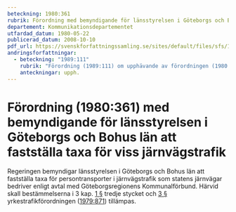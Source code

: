 ```yaml
---
beteckning: 1980:361
rubrik: Förordning med bemyndigande för länsstyrelsen i Göteborgs och Bohus län att fastställa taxa för viss järnvägstrafik
departement: Kommunikationsdepartementet
utfardad_datum: 1980-05-22
publicerad_datum: 2008-10-10
pdf_url: https://svenskforfattningssamling.se/sites/default/files/sfs/1980-05/SFS1980-361.pdf
andringsforfattningar:
  - beteckning: "1989:111"
    rubrik: "Förordning (1989:111) om upphävande av förordningen (1980:361) med bemyndigande för länsstyrelsen i Göteborgs och Bohus län att fastställa taxa för viss järnvägstrafik"
    anteckningar: upph.
---
```


# Förordning (1980:361) med bemyndigande för länsstyrelsen i Göteborgs och Bohus län att fastställa taxa för viss järnvägstrafik

Regeringen bemyndigar länsstyrelsen i Göteborgs och Bohus län att fastställa taxa för persontransporter i järnvägstrafik som statens järnvägar bedriver enligt avtal med Göteborgsregionens Kommunalförbund. Härvid skall bestämmelserna i 3 kap. [1 §](#kap3.1) tredje stycket och [3 §](#3) yrkestrafikförordningen ([1979:871](https://selex.se/eli/sfs/1979/871)) tillämpas.